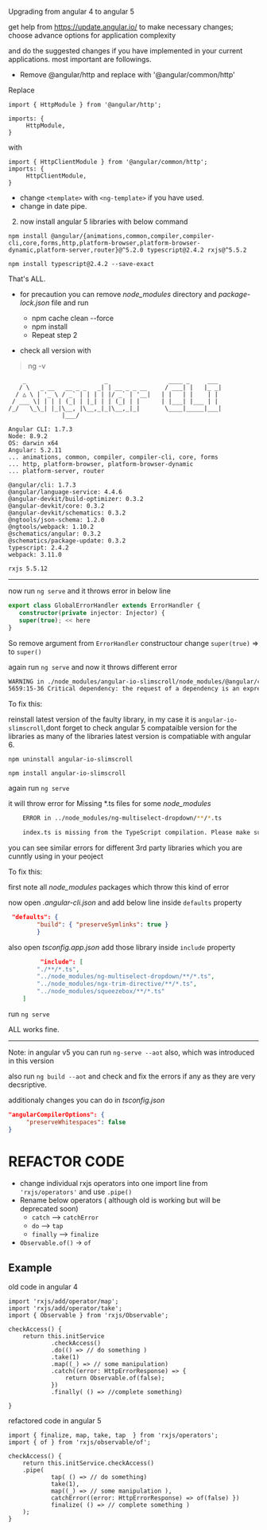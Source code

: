 Upgrading from angular 4 to angular 5

get help from https://update.angular.io/ to make necessary changes; choose advance options for application complexity

and do the suggested changes if you have implemented in your current applications. most important are followings.

* Remove @angular/http and replace with '@angular/common/http'

Replace

```
import { HttpModule } from '@angular/http';

imports: {
     HttpModule,
}
```

with

```
import { HttpClientModule } from '@angular/common/http';
imports: {
     HttpClientModule,
}
```

* change `<template>` with `<ng-template>` if you have used.
* change in date pipe.

2.  now install angular 5 libraries with below command

`npm install @angular/{animations,common,compiler,compiler-cli,core,forms,http,platform-browser,platform-browser-dynamic,platform-server,router}@^5.2.0 typescript@2.4.2 rxjs@^5.5.2`

`npm install typescript@2.4.2 --save-exact`

That's ALL.

* for precaution you can remove _node_modules_ directory and _package-lock.json_ file and run

  * npm cache clean --force
  * npm install
  * Repeat step 2

* check all version with

> ng -v

```
    _                      _                 ____ _     ___
   / \   _ __   __ _ _   _| | __ _ _ __     / ___| |   |_ _|
  / △ \ | '_ \ / _` | | | | |/ _` | '__|   | |   | |    | |
 / ___ \| | | | (_| | |_| | | (_| | |      | |___| |___ | |
/_/   \_\_| |_|\__, |\__,_|_|\__,_|_|       \____|_____|___|
               |___/

Angular CLI: 1.7.3
Node: 8.9.2
OS: darwin x64
Angular: 5.2.11
... animations, common, compiler, compiler-cli, core, forms
... http, platform-browser, platform-browser-dynamic
... platform-server, router

@angular/cli: 1.7.3
@angular/language-service: 4.4.6
@angular-devkit/build-optimizer: 0.3.2
@angular-devkit/core: 0.3.2
@angular-devkit/schematics: 0.3.2
@ngtools/json-schema: 1.2.0
@ngtools/webpack: 1.10.2
@schematics/angular: 0.3.2
@schematics/package-update: 0.3.2
typescript: 2.4.2
webpack: 3.11.0

rxjs 5.5.12
```

---

now run `ng serve` and it throws error in below line

```ts
export class GlobalErrorHandler extends ErrorHandler {
   constructor(private injector: Injector) {
   super(true); << here
}
```

So remove argument from `ErrorHandler` constructour change `super(true)` => to `super()`

again run `ng serve` and now it throws different error

```bash
WARNING in ./node_modules/angular-io-slimscroll/node_modules/@angular/core/@angular/core.es5.js
5659:15-36 Critical dependency: the request of a dependency is an expression
```

To fix this:

reinstall latest version of the faulty library, in my case it is `angular-io-slimscroll`,dont forget to check angular 5 compataible version for the  libraries as many of the libraries latest version is compatiable with angular 6.

`npm uninstall angular-io-slimscroll`

`npm install angular-io-slimscroll`

again run `ng serve`

it will throw error for Missing \*.ts files for some *node_modules*

```bash
    ERROR in ../node_modules/ng-multiselect-dropdown/**/*.ts

    index.ts is missing from the TypeScript compilation. Please make sure it is in your tsconfig via the 'files' or 'include' property.
```

you can see similar errors for different 3rd party libraries which you are cunntly using in your peoject

To fix this: 

first note all _node_modules_ packages which throw this kind of error

now open _.angular-cli.json_ and add below line inside `defaults` property

```json
 "defaults": {
        "build": { "preserveSymlinks": true }
        }
```

also open _tsconfig.app.json_ add those library inside `include` property

```json
         "include": [
        "./**/*.ts",
        "../node_modules/ng-multiselect-dropdown/**/*.ts",
        "../node_modules/ngx-trim-directive/**/*.ts",
        "../node_modules/squeezebox/**/*.ts"
    ]
 ```


run `ng serve`

ALL works fine.

----


Note: in angular v5 you can run `ng-serve --aot` also, which was introduced in this version

also run `ng build --aot` and check and fix the errors if any as they are very decsriptive.

additionaly changes you can do in _tsconfig.json_ 

```json
"angularCompilerOptions": {
     "preserveWhitespaces": false
}
```

# REFACTOR CODE 

* change individual rxjs operators into one import line from `'rxjs/operators'` and use `.pipe()` 
* Rename below operators ( although old is working but will be deprecated soon)
  - `catch` --> `catchError`
  - `do` --> `tap`
  - `finally` --> `finalize`
* `Observable.of()` -> `of`

## Example

old code in angular 4

```
import 'rxjs/add/operator/map';
import 'rxjs/add/operator/take';
import { Observable } from 'rxjs/Observable';

checkAccess() {
    return this.initService
            .checkAccess()
            .do(() => // do something )
            .take(1)
            .map((_) => // some manipulation)
            .catch((error: HttpErrorResponse) => {
                return Observable.of(false);
            })
            .finally( () => //complete something)

}
```

refactored code in angular 5

```
import { finalize, map, take, tap  } from 'rxjs/operators';
import { of } from 'rxjs/observable/of';

checkAccess() {
    return this.initService.checkAccess()
    .pipe(
            tap( () => // do something)
            take(1),
            map((_) => // some manipulation ),
            catchError((error: HttpErrorResponse) => of(false) })
            finalize( () => // complete something )
    );
}
```
